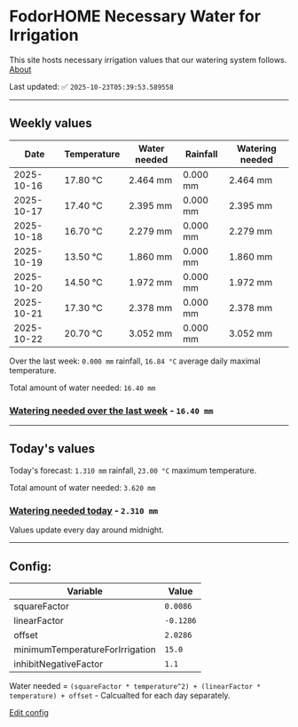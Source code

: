 # FodorHOME Necessary Water for Irrigation

This site hosts necessary irrigation values that our watering system follows. [About](https://github.com/redyau/irrigation)

Last updated: ✅ `2025-10-23T05:39:53.589558`

---

## Weekly values

| Date | Temperature | Water needed | Rainfall | Watering needed |
|-----|-----|-----|-----|-----|
| 2025-10-16 | 17.80 °C | 2.464 mm | 0.000 mm | 2.464 mm |
| 2025-10-17 | 17.40 °C | 2.395 mm | 0.000 mm | 2.395 mm |
| 2025-10-18 | 16.70 °C | 2.279 mm | 0.000 mm | 2.279 mm |
| 2025-10-19 | 13.50 °C | 1.860 mm | 0.000 mm | 1.860 mm |
| 2025-10-20 | 14.50 °C | 1.972 mm | 0.000 mm | 1.972 mm |
| 2025-10-21 | 17.30 °C | 2.378 mm | 0.000 mm | 2.378 mm |
| 2025-10-22 | 20.70 °C | 3.052 mm | 0.000 mm | 3.052 mm |


Over the last week: `0.000 mm` rainfall, `16.84 °C` average daily maximal temperature.

Total amount of water needed: `16.40 mm`

### [Watering needed over the last week](lastweek.txt) - `16.40 mm`

---

## Today's values

Today's forecast: `1.310 mm` rainfall, `23.00 °C` maximum temperature.

Total amount of water needed: `3.620 mm`

### [Watering needed today](today.txt) - `2.310 mm`

Values update every day around midnight.

---

## Config:

| Variable | Value |
|-----|-----|
| squareFactor | `0.0086` |
| linearFactor | `-0.1286` |
| offset | `2.0286` |
| minimumTemperatureForIrrigation | `15.0` |
| inhibitNegativeFactor | `1.1` |

Water needed = `(squareFactor * temperature^2) + (linearFactor * temperature) + offset` - Calcualted for each day separately.

[Edit config](https://github.com/RedyAu/irrigation/edit/main/config.json)
